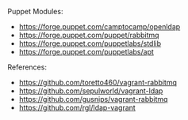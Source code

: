 Puppet Modules:
- https://forge.puppet.com/camptocamp/openldap
- https://forge.puppet.com/puppet/rabbitmq
- https://forge.puppet.com/puppetlabs/stdlib
- https://forge.puppet.com/puppetlabs/apt

References:
- https://github.com/toretto460/vagrant-rabbitmq
- https://github.com/sepulworld/vagrant-ldap
- https://github.com/gusnips/vagrant-rabbitmq
- https://github.com/rgl/ldap-vagrant
